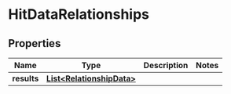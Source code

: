 

# HitDataRelationships


## Properties

Name | Type | Description | Notes
------------ | ------------- | ------------- | -------------
**results** | [**List&lt;RelationshipData&gt;**](RelationshipData.md) |  | 



